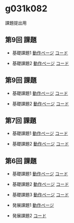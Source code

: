 g031k082
========

課題提出用

第9回 課題
----------------
- 基礎課題1
[動作ページ](http://49.212.46.130/~g031k082/cake/boards/login)
[コード](https://github.com/ayumi1028/g031k082/blob/master/cake/app/Controller/BoardsController.php)

- 基礎課題2
[動作ページ](http://49.212.46.130/~g031k082/cake/boards/login)
[コード](https://github.com/ayumi1028/g031k082/blob/master/cake/app/Controller/BoardsController.php)

第9回 課題
----------------
- 基礎課題1
[動作ページ](http://49.212.46.130/~g031k082/cake/boards/login)
[コード](https://github.com/ayumi1028/g031k082/blob/master/cake/app/Controller/BoardsController.php)

- 基礎課題2
[動作ページ](http://49.212.46.130/~g031k082/cake/boards/login)
[コード](https://github.com/ayumi1028/g031k082/blob/master/cake/app/Controller/BoardsController.php)

第7回 課題
----------------
- 基礎課題1
[動作ページ](http://49.212.46.130/~g031k082/cake/boards)
[コード](https://github.com/ayumi1028/g031k082/blob/master/cake/app/Controller/BoardsController.php)

- 基礎課題2
[動作ページ](http://liginc.co.jp/)
[コード](https://github.com/ayumi1028/g031k082/blob/master/cake/kadai72.php)


第6回 課題
----------------
- 基礎課題1
[動作ページ](http://49.212.46.130/~g031k082/cake/Kadai/kadai61)
[コード](https://github.com/ayumi1028/g031k082/blob/master/cake/app/Controller/KadaiController.php)

- 基礎課題2
[動作ページ](http://49.212.46.130/~g031k082/cake/Apis/index)
[コード](https://github.com/ayumi1028/g031k082/blob/master/cake/app/Controller/ApisController.php)

- 基礎課題3
[動作ページ](http://49.212.46.130/~g031k082/cake/Users/form)
[コード](https://github.com/ayumi1028/g031k082/blob/master/cake/app/Controller/UsersController.php)

- 発展課題1
[動作ページ](http://49.212.46.130/~g031k082/kadai6.php)

- 発展課題2
[コード](https://github.com/ayumi1028/g031k082/blob/master/cake/kadai62.php)

